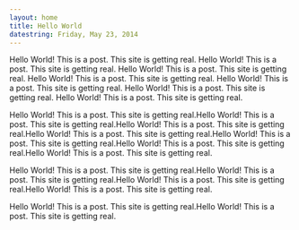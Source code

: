 ```yaml
---
layout: home
title: Hello World
datestring: Friday, May 23, 2014
---
```


Hello World! This is a post. This site is getting real.
Hello World! This is a post. This site is getting real.
Hello World! This is a post. This site is getting real.
Hello World! This is a post. This site is getting real.
Hello World! This is a post. This site is getting real.
Hello World! This is a post. This site is getting real.
Hello World! This is a post. This site is getting real.

Hello World! This is a post. This site is getting real.Hello World! This is a post. This site is getting real.Hello World! This is a post. This site is getting real.Hello World! This is a post. This site is getting real.Hello World! This is a post. This site is getting real.Hello World! This is a post. This site is getting real.Hello World! This is a post. This site is getting real.

Hello World! This is a post. This site is getting real.Hello World! This is a post. This site is getting real.Hello World! This is a post. This site is getting real.Hello World! This is a post. This site is getting real.

Hello World! This is a post. This site is getting real.Hello World! This is a post. This site is getting real.